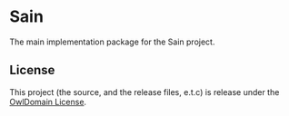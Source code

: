 # Sain

The main implementation package for the Sain project.


## License

This project (the source, and the release files, e.t.c) is release under the [OwlDomain License](/license.md).
